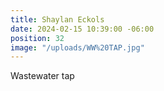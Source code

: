 ```yaml
---
title: Shaylan Eckols
date: 2024-02-15 10:39:00 -06:00
position: 32
image: "/uploads/WW%20TAP.jpg"
---
```


Wastewater tap